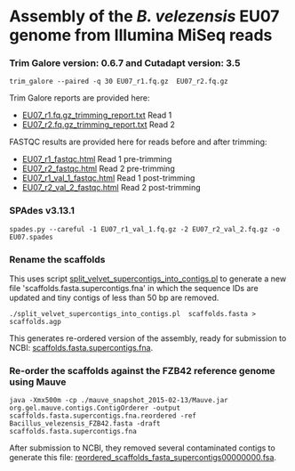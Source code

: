 # Assembly of the _B. velezensis_ EU07 genome from Illumina MiSeq reads

### Trim Galore version: 0.6.7 and Cutadapt version: 3.5
```
trim_galore --paired -q 30 EU07_r1.fq.gz  EU07_r2.fq.gz
```

Trim Galore reports are provided here:
- [EU07_r1.fq.gz_trimming_report.txt](../qc/EU07_r1.fq.gz_trimming_report.txt) Read 1
- [EU07_r2.fq.gz_trimming_report.txt](../qc/EU07_r2.fq.gz_trimming_report.txt) Read 2

FASTQC results are provided here for reads before and after trimming:
- [EU07_r1_fastqc.html](../qc/EU07_r1_fastqc.html) Read 1 pre-trimming
- [EU07_r2_fastqc.html](../qc/EU07_r2_fastqc.html) Read 2 pre-trimming
- [EU07_r1_val_1_fastqc.html](../qc/EU07_r1_val_1_fastqc.html) Read 1 post-trimming
- [EU07_r2_val_2_fastqc.html](../qc/EU07_r2_val_2_fastqc.html) Read 2 post-trimming


### SPAdes v3.13.1
```
spades.py --careful -1 EU07_r1_val_1.fq.gz -2 EU07_r2_val_2.fq.gz -o EU07.spades
```

### Rename the scaffolds
This uses script [split_velvet_supercontigs_into_contigs.pl](./split_velvet_supercontigs_into_contigs.pl) to generate a new file 'scaffolds.fasta.supercontigs.fna' in which the sequence IDs are updated and tiny contigs of less than 50 bp are removed.
```
./split_velvet_supercontigs_into_contigs.pl  scaffolds.fasta > scaffolds.agp
```
This generates re-ordered version of the assembly, ready for submission to NCBI: [scaffolds.fasta.supercontigs.fna](./scaffolds.fasta.supercontigs.fna).

### Re-order the scaffolds against the FZB42 reference genome using Mauve
```
java -Xmx500m -cp ./mauve_snapshot_2015-02-13/Mauve.jar org.gel.mauve.contigs.ContigOrderer -output scaffolds.fasta.supercontigs.fna.reordered -ref Bacillus_velezensis_FZB42.fasta -draft scaffolds.fasta.supercontigs.fna 
```

After submission to NCBI, they removed several contaminated contigs to generate this file: [reordered_scaffolds_fasta_supercontigs00000000.fsa](./reordered_scaffolds_fasta_supercontigs00000000.fsa).


